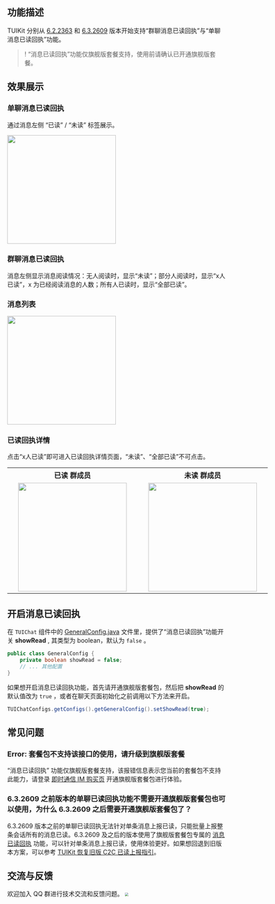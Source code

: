 
## 功能描述
TUIKit 分别从 [6.2.2363](https://cloud.tencent.com/document/product/269/1606#6.2.2363-.402022.04.29---.E5.A2.9E.E5.BC.BA.E7.89.88) 和 [6.3.2609](https://cloud.tencent.com/document/product/269/1606#6.3.2619-.402022.06.29---.E5.A2.9E.E5.BC.BA.E7.89.88) 版本开始支持“群聊消息已读回执”与“单聊消息已读回执”功能。

> ! “消息已读回执”功能仅旗舰版套餐支持，使用前请确认已开通旗舰版套餐。


## 效果展示

### 单聊消息已读回执

通过消息左侧 “已读” / “未读” 标签展示。

<img style="width:250px" src="https://qcloudimg.tencent-cloud.cn/raw/6afa30a2d7ec4432bf85e62061c8fef6.png"  />


### 群聊消息已读回执

消息左侧显示消息阅读情况：无人阅读时，显示“未读”；部分人阅读时，显示“x人已读”，x 为已经阅读消息的人数；所有人已读时，显示“全部已读”。

### 消息列表

<img style="width:250px" src="https://qcloudimg.tencent-cloud.cn/raw/694f4ebe6d67e3eb7c464a95ee984571.png"  />


### 已读回执详情

点击“x人已读”即可进入已读回执详情页面，“未读”、“全部已读”不可点击。


<table style="text-align:center;vertical-align:middle;width:600px">
  <tr>
    <th style="text-align:center;" width="300px">已读 群成员 <br></th>
    <th style="text-align:center;" width="300px">未读 群成员<br></th>
  </tr>
  <tr>
    <td style="text-align:center;"><img style="width:250px" src="https://qcloudimg.tencent-cloud.cn/raw/a7e9627ba2f8c240767102e85c759673.png"  />    </td>
    <td style="text-align:center;"><img style="width:250px" src="https://qcloudimg.tencent-cloud.cn/raw/60c5216fc9ffa18ca39d7fcc889aba5b.png" />     </td>
	 </tr>
</table>


## 开启消息已读回执

在 `TUIChat` 组件中的 [GeneralConfig.java](https://github.com/TencentCloud/TIMSDK/blob/master/Android/TUIKit/TUIChat/tuichat/src/main/java/com/tencent/qcloud/tuikit/tuichat/config/GeneralConfig.java) 文件里，提供了“消息已读回执”功能开关 **showRead** , 其类型为 boolean，默认为 `false` 。

```java
public class GeneralConfig {
    private boolean showRead = false;
    // ... 其他配置
}
```

如果想开启消息已读回执功能，首先请开通旗舰版套餐包，然后把 **showRead** 的默认值改为 `true` ，或者在聊天页面初始化之前调用以下方法来开启。
```java
TUIChatConfigs.getConfigs().getGeneralConfig().setShowRead(true);
```

## 常见问题

### Error: 套餐包不支持该接口的使用，请升级到旗舰版套餐

“消息已读回执” 功能仅旗舰版套餐支持，该报错信息表示您当前的套餐包不支持此能力，请登录 [即时通信 IM 购买页](https://buy.cloud.tencent.com/avc) 开通旗舰版套餐包进行体验。


### 6.3.2609 之前版本的单聊已读回执功能不需要开通旗舰版套餐包也可以使用，为什么 6.3.2609 之后需要开通旗舰版套餐包了？

6.3.2609 版本之前的单聊已读回执无法针对单条消息上报已读，只能批量上报整条会话所有的消息已读。6.3.2609 及之后的版本使用了旗舰版套餐包专属的 [消息已读回执](https://cloud.tencent.com/document/product/269/75343) 功能，可以针对单条消息上报已读，使用体验更好。如果想回退到旧版本方案，可以参考 [TUIKit 恢复旧版 C2C 已读上报指引](https://docs.qq.com/doc/DWWRPaHpSQ0hpZlVI)。


## 交流与反馈
欢迎加入 QQ 群进行技术交流和反馈问题。
<img src="https://im.sdk.qcloud.com/tools/resource/officialwebsite/pictures/doc_tuikit_qq_group.jpg" style="zoom:50%;"/> 
